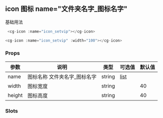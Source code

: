 ## icon 图标 name="文件夹名字_图标名字"

基础用法

```javascript
 <cg-icon :name="icon_setvip"></cg-icon>
```

```javascript 可自定义宽高
<cg-icon :name="icon_setvip" :width="100"></cg-icon>

```

### Props

| 参数    | 说明                          | 类型   | 可选值              | 默认值 |
| ------- | ----------------------------- | ------ | ------------------- | ------ |
| name   | 图标名称 文件夹名字\_图标名字 | string | [list](./list.json) |        |
| width  | 图标宽度                      | string |                     | 40     |
| height | 图标高度                      | string |                     | 40     |

### Slots
